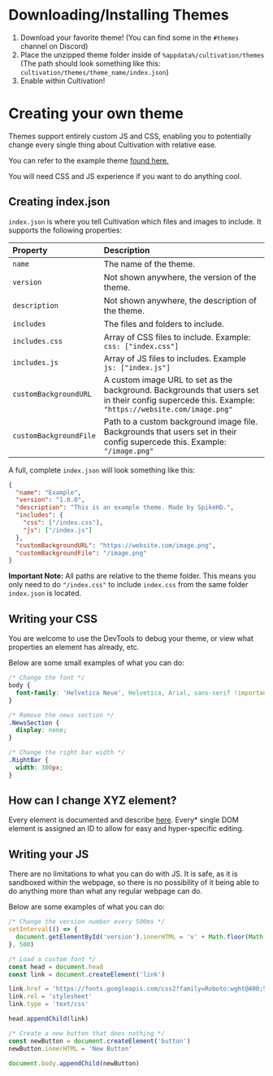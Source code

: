 # Downloading/Installing Themes

1. Download your favorite theme! (You can find some in the `#themes` channel on Discord)
2. Place the unzipped theme folder inside of `%appdata%/cultivation/themes` (The path should look something like this: `cultivation/themes/theme_name/index.json`)
3. Enable within Cultivation!

# Creating your own theme

Themes support entirely custom JS and CSS, enabling you to potentially change every single thing about Cultivation with relative ease.

You can refer to the example theme [found here.](https://github.com/Grasscutters/Cultivation/blob/main/docs/ExampleTheme.zip)

You will need CSS and JS experience if you want to do anything cool.

## Creating index.json

`index.json` is where you tell Cultivation which files and images to include. It supports the following properties:

| Property               | Description                                                                                                                                        |
| :--------------------- | :------------------------------------------------------------------------------------------------------------------------------------------------- |
| `name`                 | The name of the theme.                                                                                                                             |
| `version`              | Not shown anywhere, the version of the theme.                                                                                                      |
| `description`          | Not shown anywhere, the description of the theme.                                                                                                  |
| `includes`             | The files and folders to include.                                                                                                                  |
| `includes.css`         | Array of CSS files to include. Example: `css: ["index.css"]`                                                                                       |
| `includes.js`          | Array of JS files to includes. Example `js: ["index.js"]`                                                                                          |
| `customBackgroundURL`  | A custom image URL to set as the background. Backgrounds that users set in their config supercede this. Example: `"https://website.com/image.png"` |
| `customBackgroundFile` | Path to a custom background image file. Backgrounds that users set in their config supercede this. Example: `"/image.png"`                         |

A full, complete `index.json` will look something like this:

```json
{
  "name": "Example",
  "version": "1.0.0",
  "description": "This is an example theme. Made by SpikeHD.",
  "includes": {
    "css": ["/index.css"],
    "js": ["/index.js"]
  },
  "customBackgroundURL": "https://website.com/image.png",
  "customBackgroundFile": "/image.png"
}
```

**Important Note:**
All paths are relative to the theme folder. This means you only need to do `"/index.css"` to include `index.css` from the same folder `index.json` is located.

## Writing your CSS

You are welcome to use the DevTools to debug your theme, or view what properties an element has already, etc.

Below are some small examples of what you can do:

```css
/* Change the font */
body {
  font-family: 'Helvetica Neue', Helvetica, Arial, sans-serif !important;
}
```

```css
/* Remove the news section */
.NewsSection {
  display: none;
}
```

```css
/* Change the right bar width */
.RightBar {
  width: 300px;
}
```

## How can I change XYZ element?

Every element is documented and describe [here](/docs/elementIds.md). Every\* single DOM element is assigned an ID to allow for easy and hyper-specific editing.

## Writing your JS

There are no limitations to what you can do with JS. It is safe, as it is sandboxed within the webpage, so there is no possibility of it being able to do anything more than what any regular webpage can do.

Below are some examples of what you can do:

```js
/* Change the version number every 500ms */
setInterval(() => {
  document.getElementById('version').innerHTML = 'v' + Math.floor(Math.random() * 100)
}, 500)
```

```js
/* Load a custom font */
const head = document.head
const link = document.createElement('link')

link.href = 'https://fonts.googleapis.com/css2?family=Roboto:wght@400;500;700&display=swap'
link.rel = 'stylesheet'
link.type = 'text/css'

head.appendChild(link)
```

```js
/* Create a new button that does nothing */
const newButton = document.createElement('button')
newButton.innerHTML = 'New Button'

document.body.appendChild(newButton)
```
